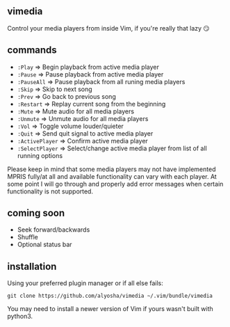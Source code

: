 ## vimedia                                                                             
Control your media players from inside Vim, if you're really
that lazy 😏

## commands
- `:Play`         => Begin playback from active media player
- `:Pause`        => Pause playback from active media player
- `:PauseAll`     => Pause playback from all runing media players
- `:Skip`         => Skip to next song
- `:Prev`         => Go back to previous song
- `:Restart`      => Replay current song from the beginning
- `:Mute`         => Mute audio for all media players
- `:Unmute`       => Unmute audio for all media players
- `:Vol`          => Toggle volume louder/quieter
- `:Quit`         => Send quit signal to active media player
- `:ActivePlayer` => Confirm active media player
- `:SelectPlayer` => Select/change active media player from list of all running options

Please keep in mind that some media players may not have implemented MPRIS
fully/at all and available functionality can vary with each player. At some point
I will go through and properly add error messages when certain functionality is
not supported. 

## coming soon
- Seek forward/backwards
- Shuffle
- Optional status bar

## installation
Using your preferred plugin manager or if all else fails:

`git clone https://github.com/alyosha/vimedia ~/.vim/bundle/vimedia`

You may need to install a newer version of Vim if yours wasn't built with python3.